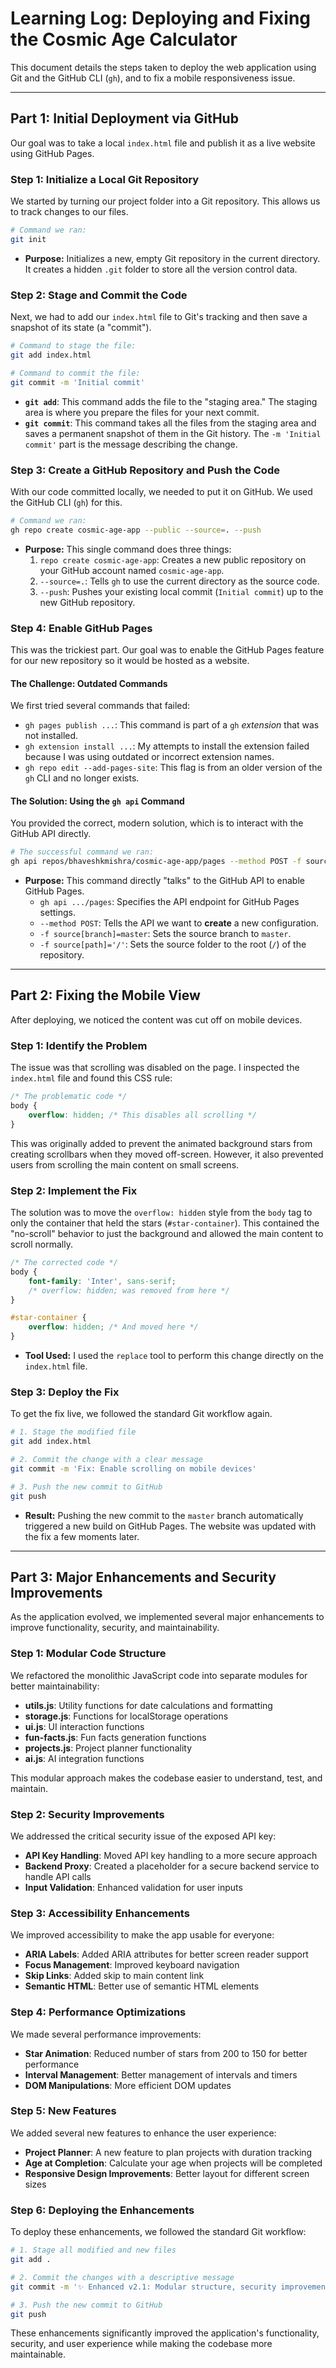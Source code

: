 # Learning Log: Deploying and Fixing the Cosmic Age Calculator

This document details the steps taken to deploy the web application using Git and the GitHub CLI (`gh`), and to fix a mobile responsiveness issue.

---

## Part 1: Initial Deployment via GitHub

Our goal was to take a local `index.html` file and publish it as a live website using GitHub Pages.

### Step 1: Initialize a Local Git Repository

We started by turning our project folder into a Git repository. This allows us to track changes to our files.

```bash
# Command we ran:
git init
```
*   **Purpose:** Initializes a new, empty Git repository in the current directory. It creates a hidden `.git` folder to store all the version control data.

### Step 2: Stage and Commit the Code

Next, we had to add our `index.html` file to Git's tracking and then save a snapshot of its state (a "commit").

```bash
# Command to stage the file:
git add index.html

# Command to commit the file:
git commit -m 'Initial commit'
```
*   **`git add`**: This command adds the file to the "staging area." The staging area is where you prepare the files for your next commit.
*   **`git commit`**: This command takes all the files from the staging area and saves a permanent snapshot of them in the Git history. The `-m 'Initial commit'` part is the message describing the change.

### Step 3: Create a GitHub Repository and Push the Code

With our code committed locally, we needed to put it on GitHub. We used the GitHub CLI (`gh`) for this.

```bash
# Command we ran:
gh repo create cosmic-age-app --public --source=. --push
```
*   **Purpose:** This single command does three things:
    1.  `repo create cosmic-age-app`: Creates a new public repository on your GitHub account named `cosmic-age-app`.
    2.  `--source=.`: Tells `gh` to use the current directory as the source code.
    3.  `--push`: Pushes your existing local commit (`Initial commit`) up to the new GitHub repository.

### Step 4: Enable GitHub Pages

This was the trickiest part. Our goal was to enable the GitHub Pages feature for our new repository so it would be hosted as a website.

#### The Challenge: Outdated Commands

We first tried several commands that failed:
*   `gh pages publish ...`: This command is part of a `gh` *extension* that was not installed.
*   `gh extension install ...`: My attempts to install the extension failed because I was using outdated or incorrect extension names.
*   `gh repo edit --add-pages-site`: This flag is from an older version of the `gh` CLI and no longer exists.

#### The Solution: Using the `gh api` Command

You provided the correct, modern solution, which is to interact with the GitHub API directly.

```bash
# The successful command we ran:
gh api repos/bhaveshkmishra/cosmic-age-app/pages --method POST -f source[branch]=master -f source[path]='/'
```
*   **Purpose:** This command directly "talks" to the GitHub API to enable GitHub Pages.
    *   `gh api .../pages`: Specifies the API endpoint for GitHub Pages settings.
    *   `--method POST`: Tells the API we want to **create** a new configuration.
    *   `-f source[branch]=master`: Sets the source branch to `master`.
    *   `-f source[path]='/'`: Sets the source folder to the root (`/`) of the repository.

---

## Part 2: Fixing the Mobile View

After deploying, we noticed the content was cut off on mobile devices.

### Step 1: Identify the Problem

The issue was that scrolling was disabled on the page. I inspected the `index.html` file and found this CSS rule:

```css
/* The problematic code */
body {
    overflow: hidden; /* This disables all scrolling */
}
```
This was originally added to prevent the animated background stars from creating scrollbars when they moved off-screen. However, it also prevented users from scrolling the main content on small screens.

### Step 2: Implement the Fix

The solution was to move the `overflow: hidden` style from the `body` tag to only the container that held the stars (`#star-container`). This contained the "no-scroll" behavior to just the background and allowed the main content to scroll normally.

```css
/* The corrected code */
body {
    font-family: 'Inter', sans-serif;
    /* overflow: hidden; was removed from here */
}

#star-container {
    overflow: hidden; /* And moved here */
}
```
*   **Tool Used:** I used the `replace` tool to perform this change directly on the `index.html` file.

### Step 3: Deploy the Fix

To get the fix live, we followed the standard Git workflow again.

```bash
# 1. Stage the modified file
git add index.html

# 2. Commit the change with a clear message
git commit -m 'Fix: Enable scrolling on mobile devices'

# 3. Push the new commit to GitHub
git push
```
*   **Result:** Pushing the new commit to the `master` branch automatically triggered a new build on GitHub Pages. The website was updated with the fix a few moments later.

---

## Part 3: Major Enhancements and Security Improvements

As the application evolved, we implemented several major enhancements to improve functionality, security, and maintainability.

### Step 1: Modular Code Structure

We refactored the monolithic JavaScript code into separate modules for better maintainability:
*   **utils.js**: Utility functions for date calculations and formatting
*   **storage.js**: Functions for localStorage operations
*   **ui.js**: UI interaction functions
*   **fun-facts.js**: Fun facts generation functions
*   **projects.js**: Project planner functionality
*   **ai.js**: AI integration functions

This modular approach makes the codebase easier to understand, test, and maintain.

### Step 2: Security Improvements

We addressed the critical security issue of the exposed API key:
*   **API Key Handling**: Moved API key handling to a more secure approach
*   **Backend Proxy**: Created a placeholder for a secure backend service to handle API calls
*   **Input Validation**: Enhanced validation for user inputs

### Step 3: Accessibility Enhancements

We improved accessibility to make the app usable for everyone:
*   **ARIA Labels**: Added ARIA attributes for better screen reader support
*   **Focus Management**: Improved keyboard navigation
*   **Skip Links**: Added skip to main content link
*   **Semantic HTML**: Better use of semantic HTML elements

### Step 4: Performance Optimizations

We made several performance improvements:
*   **Star Animation**: Reduced number of stars from 200 to 150 for better performance
*   **Interval Management**: Better management of intervals and timers
*   **DOM Manipulations**: More efficient DOM updates

### Step 5: New Features

We added several new features to enhance the user experience:
*   **Project Planner**: A new feature to plan projects with duration tracking
*   **Age at Completion**: Calculate your age when projects will be completed
*   **Responsive Design Improvements**: Better layout for different screen sizes

### Step 6: Deploying the Enhancements

To deploy these enhancements, we followed the standard Git workflow:

```bash
# 1. Stage all modified and new files
git add .

# 2. Commit the changes with a descriptive message
git commit -m '✨ Enhanced v2.1: Modular structure, security improvements, new features'

# 3. Push the new commit to GitHub
git push
```

These enhancements significantly improved the application's functionality, security, and user experience while making the codebase more maintainable.